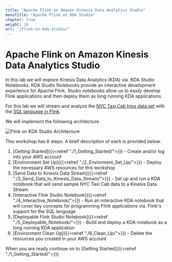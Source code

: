 ```yaml
---
title: "Apache Flink on Amazon Kinesis Data Analytics Studio"
menuTitle: "Apache Flink on KDA Studio"
chapter: true
weight: 10
url: "/flink-on-kda-studio/"
---
```


# Apache Flink on Amazon Kinesis Data Analytics Studio

In this lab we will explore Kinesis Data Analytics (KDA) via. KDA Studio Notebooks. KDA Studio Notebooks provide an interactive development experience for Apache Flink. Studio notebooks allow us to easily develop Flink applications and then deploy them as long running KDA applications. 

For this lab we will stream and analyze the [NYC Taxi Cab trips data set](https://www1.nyc.gov/site/tlc/about/tlc-trip-record-data.page) with the [SQL language in Flink](https://nightlies.apache.org/flink/flink-docs-release-1.13/docs/dev/table/sql/overview/). 

We will implement the following architecture

![Flink on KDA Studio Architecture](/images/flink-on-kda-studio/workshop_architecture.png)

This workshop has 6 steps. A breif description of each is provided below.
1. [Getting Started]({{<relref "./1_Getting_Started/">}}) - Create and/or log into your AWS account 
2. [Environment Set Up]({{<relref "./2_Enviorment_Set_Up/">}}) - Deploy the necessary AWS resources for this workshop
3. [Send Data to Kinesis Data Stream]({{<relref "./3_Send_Data_to_Kinesis_Data_Stream/">}}) - Set up and run a KDA notebook that will send sample NYC Taxi Cab data to a Kinesis Data Stream
4. [Interactive Flink Studio Notebook]({{<relref "./4_Interactive_Notebook/">}}) - Run an interactive KDA notebook that will cover key concepts for programming Flink applications via. Flink's support for the SQL language
5. [Deployable Flink Studio Notebook]({{<relref "./5_Deployable_Notebook/">}}) - Build and deploy a KDA notebook as a long running KDA application
6. [Environment Clean Up]({{<relref "./6_Clean_Up/">}}) - Delete the resources you created in your AWS account 

When you are ready continue on to [Getting Started]({{<relref "./1_Getting_Started/">}})